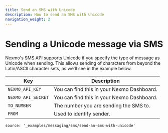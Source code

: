 ```yaml
---
title: Send an SMS with Unicode
description: How to send an SMS with Unicode
navigation_weight: 2
---
```


# Sending a Unicode message via SMS

Nexmo's SMS API supports Unicode if you specify the type of message as Unicode when sending.  This allows sending of characters from beyond the Latin/ASCII character sets, as we'll see in the example below.

Key | Description
-- | --
`NEXMO_API_KEY` | You can find this in your Nexmo Dashboard.
`NEXMO_API_SECRET` | You can find this in your Nexmo Dashboard.
`TO_NUMBER` | The number you are sending the SMS to.
`FROM` | Used to identify sender.

```building_blocks
source: '_examples/messaging/sms/send-an-sms-with-unicode'
```
